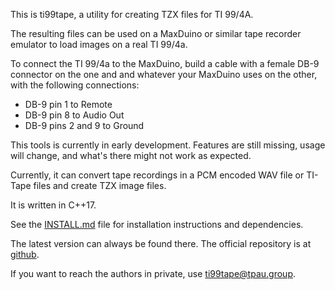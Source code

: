 This is ti99tape, a utility for creating TZX files for TI 99/4A.

The resulting files can be used on a MaxDuino or similar tape recorder emulator to load images on a real TI 99/4a.

To connect the TI 99/4a to the MaxDuino, build a cable with a female DB-9 connector on the one and and whatever your MaxDuino uses on the other, with the following connections:

- DB-9 pin 1 to Remote
- DB-9 pin 8 to Audio Out
- DB-9 pins 2 and 9 to Ground

This tools is currently in early development. Features are still missing, usage will change, and what's there might not work as expected.

Currently, it can convert tape recordings in a PCM encoded WAV file or TI-Tape files and create TZX image files.

It is written in C++17.

See the [INSTALL.md](INSTALL.md) file for installation instructions and dependencies.

The latest version can always be found there.  The official repository is at [github](https://github.com/T-Pau/ti99tape/).

If you want to reach the authors in private, use <ti99tape@tpau.group>.

